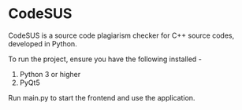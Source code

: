 # CodeSUS
CodeSUS is a source code plagiarism checker for C++ source codes, developed in Python.

To run the project, ensure you have the following installed - 

1. Python 3 or higher
2. PyQt5

Run main.py to start the frontend and use the application.
